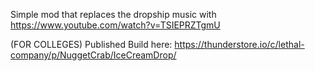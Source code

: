 Simple mod that replaces the dropship music with https://www.youtube.com/watch?v=TSIEPRZTgmU

(FOR COLLEGES) Published Build here: https://thunderstore.io/c/lethal-company/p/NuggetCrab/IceCreamDrop/
